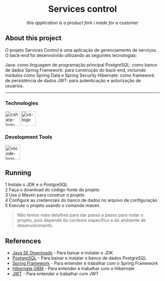 <h1 align="center"> 
Services control </h1>
<p align="center"><i>this application is a product fork i made for a customer</i></p>

## About this project

O projeto Services Control é uma aplicação de gerenciamento de serviços. O back-end foi desenvolvido utilizando as seguintes tecnologias:

Java: como linguagem de programação principal
PostgreSQL: como banco de dados
Spring Framework: para construção do back-end, incluindo módulos como Spring Data e Spring Security
Hibernate: como framework de persistência de dados
JWT: para autenticação e autorização de usuários.

---

### Technologies

<p display="inline-block">

  <img width="48" src="https://www.ifpe.edu.br/campus/palmares/noticias/divulgado-resultado-do-curso-de-extensao-em-java/javalogo.png/@@images/69c46ffa-cc8a-402e-89b3-c8ac41c96431.png" alt="csharp-logo"/>
  <img width="48" src="https://upload.wikimedia.org/wikipedia/commons/thumb/2/29/Postgresql_elephant.svg/150px-Postgresql_elephant.svg.png" alt="vs-logo"/>


</p>
                                                                                                  
### Development Tools

<p display="inline-block">
  <img width="48" src="https://upload.wikimedia.org/wikipedia/commons/thumb/9/9c/IntelliJ_IDEA_Icon.svg/1200px-IntelliJ_IDEA_Icon.svg.png" alt="vscode-logo"/>
</p>



## Running

1 Instale o JDK e o PostgreSQL <br>
2 Faça o download do código-fonte do projeto<br>
3 Use o Maven para construir o projeto<br>
4 Configure as credenciais do banco de dados no arquivo de configuração<br>
5 Execute o projeto usando o comando maven.<br>

>Não temos mais detalhes para dar passo a passo para rodar o projeto, pois depende do contexto específico e do ambiente de desenvolvimento.


## References

- [Java SE Downloads](https://www.oracle.com/java/technologies/javase-downloads.html) - Para baixar e instalar o JDK
- [PostgreSQL](https://www.postgresql.org/) - Para baixar e instalar o banco de dados PostgreSQL
- [Spring Framework](https://spring.io/) - Para entender e trabalhar com o Spring Framework
- [Hibernate ORM](https://hibernate.org/) - Para entender e trabalhar com o Hibernate
- [JWT](https://jwt.io/) - Para entender e trabalhar com JWT

